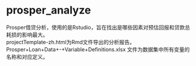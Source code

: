 # prosper_analyze
Prosper借贷分析，使用的是Rstudio，旨在找出是哪些因素对预估回报和贷款总耗损的影响最大。  
projectTemplate-zh.html为Rmd文件导出的分析报告。  
Prosper+Loan+Data+-+Variable+Definitions.xlsx 文件为数据集中所有变量的名称和对应定义。
